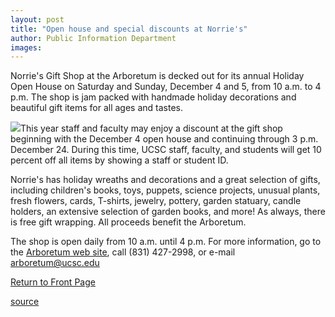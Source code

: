 ```yaml
---
layout: post
title: "Open house and special discounts at Norrie's"
author: Public Information Department
images:
---
```


Norrie's Gift Shop at the Arboretum is decked out for its annual Holiday Open House on Saturday and Sunday, December 4 and 5, from 10 a.m. to 4 p.m. The shop is jam packed with handmade holiday decorations and beautiful gift items for all ages and tastes.

![][1]This year staff and faculty may enjoy a discount at the gift shop beginning with the December 4 open house and continuing through 3 p.m. December 24. During this time, UCSC staff, faculty, and students will get 10 percent off all items by showing a staff or student ID.

Norrie's has holiday wreaths and decorations and a great selection of gifts, including children's books, toys, puppets, science projects, unusual plants, fresh flowers, cards, T-shirts, jewelry, pottery, garden statuary, candle holders, an extensive selection of garden books, and more! As always, there is free gift wrapping. All proceeds benefit the Arboretum.

The shop is open daily from 10 a.m. until 4 p.m. For more information, go to the [Arboretum web site][2], call (831) 427-2998, or e-mail [arboretum@ucsc.edu][3]

  

[Return to Front Page][4]

[1]: ../art/norries_sign.140.jpg
[2]: http://arboretum.ucsc.edu
[3]: mailto:arboretum.ucsc.edu
[4]: http://currents.ucsc.edu/

[source](http://www1.ucsc.edu/currents/04-05/11-29/brief-arboretum.asp "Permalink to brief-arboretum")
